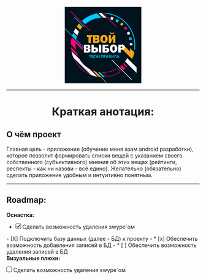 <p align="center"><img src=".gitimage/logo_frame_text.png" height="200" width="200"></p>

---

<h1 align=center>Краткая анотация:</h1>

<h2>О чём проект</h2>

<p>Главная цель - приложение (обучение меня азам android разработки), которое позволит 
формировать списки вещей с указанием своего собственного (субъективного) мнения об этих вещах 
(рейтинги, респекты - как ни назови - всё едино). Желательно (обязательно) сделать приложение 
удобным и интуитивно понятным. </p>

***

<h2>  Roadmap:  </h2>

<div> <b> Оснастка: </b> </div>

<ul>
    <li>
        <img src=".gitimage/chkbx_checked.png" href=# height="14" width="14"> 
        Сделать возможность удаления swype`ом
    </li>
</ul>
- [X] Подключить базу данных (далее - БД) к проекту 
- * [x] Обеспечить возможность добавления записей в БД
- * [ ] Обеспечить возможность удаления записей в БД

<div><b> Визуальные плюхи: </b></div> 
    
<img src=".gitimage/chkbx_unchecked.png" href=# height="14" width="14"> Сделать возможность удаления swype`ом

